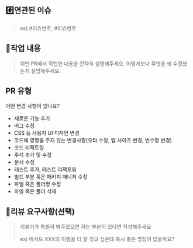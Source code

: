## #️⃣연관된 이슈

> ex) #이슈번호, #이슈번호

## 📝작업 내용

> 이번 PR에서 작업한 내용을 간략히 설명해주세요. 어떻게보다 무엇을 왜 수정했는지 설명해주세요.

## PR 유형
어떤 변경 사항이 있나요?

- 새로운 기능 추가
- 버그 수정
- CSS 등 사용자 UI 디자인 변경
- 코드에 영향을 주지 않는 변경사항(오타 수정, 탭 사이즈 변경, 변수명 변경)
- 코드 리팩토링
- 주석 추가 및 수정
- 문서 수정
- 테스트 추가, 테스트 리팩토링
- 빌드 부분 혹은 패키지 매니저 수정
- 파일 혹은 폴더명 수정
- 파일 혹은 폴더 삭제

## 💬리뷰 요구사항(선택)

> 리뷰어가 특별히 봐주었으면 하는 부분이 있다면 작성해주세요
>
> ex) 메서드 XXX의 이름을 더 잘 짓고 싶은데 혹시 좋은 명칭이 있을까요?
